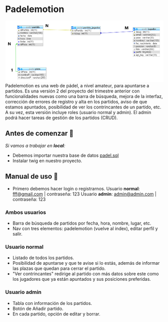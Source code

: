 # Padelemotion
![Modelo E/R](https://github.com/AlejandroMoralesConejo/padelemotionv2/blob/master/modeloer.PNG)
Padelemotion es una web de pádel, a nivel amateur, para apuntarse a partidos. Es una versión 2 del proyecto del trimestre anterior con funcionalidades nuevas como una barra de búsqueda, mejora de la interfaz, corrección de errores de registro y alta en los partidos, aviso de que estamos apuntados, posibilidad de ver los contrincantes de un partido, etc. A su vez, esta versión incluye roles (usuario normal y admin). El admin podrá hacer tareas de gestión de los partidos (CRUD).

## Antes de comenzar 🔧
*Si vamos a trabajar en **local**:*
* Debemos importar nuestra base de datos [padel.sql](https://github.com/AlejandroMoralesConejo/padelemotionv2/blob/master/padel.sql)
* Instalar twig en nuestro proyecto.

## Manual de uso 📖
* Primero debemos hacer login o registrarnos.
Usuario **normal**: fff@gmail.com | contraseña: 123
Usuario **admin**: admin@admin.com | contraseña: 123

### Ambos usuarios
* Barra de búsqueda de partidos por fecha, hora, nombre, lugar, etc.
* Nav con tres elementos: padelemotion (vuelve al index), editar perfil y salir.

### Usuario normal
* Listado de todos los partidos.
* Posibilidad de apuntarse y que te avise si lo estás, además de informar las plazas que quedan para cerrar el partido.
* "Ver contrincantes" redirige al partido con más datos sobre este como los jugadores que ya están apuntados y sus posiciones preferidas.

### Usuario admin
* Tabla con información de los partidos.
* Botón de Añadir partido.
* En cada partido, opción de editar y borrar.

<source src="Padelemotion.mp4" type="video/mp4" />
